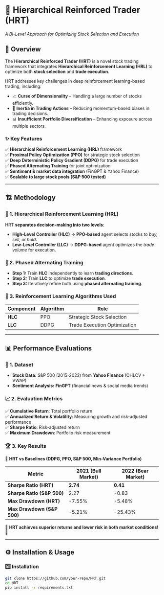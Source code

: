 # 🏦 Hierarchical Reinforced Trader (HRT)
*A Bi-Level Approach for Optimizing Stock Selection and Execution*

## 📌 Overview
The **Hierarchical Reinforced Trader (HRT)** is a novel stock trading framework that integrates **Hierarchical Reinforcement Learning (HRL)** to optimize both **stock selection** and **trade execution**. 

HRT addresses key challenges in deep reinforcement learning-based trading, including:
- 📈 **Curse of Dimensionality** – Handling a large number of stocks efficiently.
- 🔄 **Inertia in Trading Actions** – Reducing momentum-based biases in trading decisions.
- 📊 **Insufficient Portfolio Diversification** – Enhancing exposure across multiple sectors.

### ✨ Key Features
✅ **Hierarchical Reinforcement Learning (HRL)** framework  
✅ **Proximal Policy Optimization (PPO)** for strategic stock selection  
✅ **Deep Deterministic Policy Gradient (DDPG)** for trade execution  
✅ **Phased Alternating Training** for joint optimization  
✅ **Sentiment & market data integration** (FinGPT & Yahoo Finance)  
✅ **Scalable to large stock pools (S&P 500 tested)**  

---

## 🏗️ Methodology

### 🔹 1. Hierarchical Reinforcement Learning (HRL)
HRT **separates decision-making into two levels**:
- **High-Level Controller (HLC)** → **PPO-based** agent selects stocks to *buy, sell, or hold*.
- **Low-Level Controller (LLC)** → **DDPG-based** agent optimizes the *trade volume* for execution.

### 🔹 2. Phased Alternating Training
- **Step 1:** Train **HLC** independently to learn **trading directions**.
- **Step 2:** Train **LLC** to optimize **trade execution**.
- **Step 3:** Iteratively refine both using **phased alternating training**.

### 🔹 3. Reinforcement Learning Algorithms Used
| Component | Algorithm | Role |
|-----------|----------|------|
| **HLC** | PPO | Strategic Stock Selection |
| **LLC** | DDPG | Trade Execution Optimization |

---

## 📊 Performance Evaluations

### 📂 1. Dataset
- **Stock Data:** S&P 500 (2015-2022) from **Yahoo Finance** (OHLCV + VWAP)
- **Sentiment Analysis:** **FinGPT** (financial news & social media trends)

### 📈 2. Evaluation Metrics
✅ **Cumulative Return**: Total portfolio return  
✅ **Annualized Return & Volatility**: Measuring growth and risk-adjusted performance  
✅ **Sharpe Ratio**: Risk-adjusted return  
✅ **Maximum Drawdown**: Portfolio risk measurement  

### 🏆 3. Key Results
📌 **HRT vs Baselines (DDPG, PPO, S&P 500, Min-Variance Portfolio)**

| Metric | 2021 (Bull Market) | 2022 (Bear Market) |
|--------|-----------------|-----------------|
| **Sharpe Ratio (HRT)** | **2.74** | **0.41** |
| **Sharpe Ratio (S&P 500)** | 2.27 | -0.83 |
| **Max Drawdown (HRT)** | -7.55% | -5.48% |
| **Max Drawdown (S&P 500)** | -5.21% | -25.43% |

📌 **HRT achieves superior returns and lower risk in both market conditions!** 🚀

---

## ⚙️ Installation & Usage

### 1️⃣ **Installation**
```bash
git clone https://github.com/your-repo/HRT.git
cd HRT
pip install -r requirements.txt



